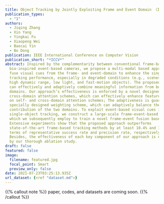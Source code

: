 ```yaml
---
title: Object Tracking by Jointly Exploiting Frame and Event Domain （ICCV 2021）
publication_types:
  - "1"
authors:
  - Jiqing Zhang
  - Xin Yang
  - Yingkai Fu
  - Xiaopeng Wei
  - Baocai Yin
  - Bo Dong
publication: IEEE International Conference on Computer Vision
publication_short: "*ICCV*"
abstract: Inspired by the complementarity between conventional frame-based and
  bio-inspired event-based cameras, we propose a multi-modal based approach to
  fuse visual cues from the frame- and event-domain to enhance the single object
  tracking performance, especially in degraded conditions (e.g., scenes with
  high dynamic range, low light, and fast-motion objects). The proposed approach
  can effectively and adaptively combine meaningful information from both
  domains. Our approach’s effectiveness is enforced by a novel designed
  cross-domain attention schemes, which can effectively enhance features based
  on self- and cross-domain attention schemes; The adaptiveness is guarded by a
  specially designed weighting scheme, which can adaptively balance the
  contribution of the two domains. To exploit event-based visual cues in
  single-object tracking, we construct a large-scale frame-event-based dataset,
  which we subsequently employ to train a novel frame-event fusion based model.
  Extensive experiments show that the proposed approach outperforms
  state-of-the-art frame-based tracking methods by at least 10.4% and 11.9% in
  terms of representative success rate and precision rate, respectively.
  Besides, the effectiveness of each key component of our approach is evidenced
  by our thorough ablation study.
draft: false
featured: false
image:
  filename: featured.jpg
  focal_point: Smart
  preview_only: false
date: 2021-07-23T03:25:13.935Z
url_dataset: {<ref "dataset.md">}
---
```

{{% callout note %}}
paper, codes, and datasets are coming soon.
{{% /callout %}}
